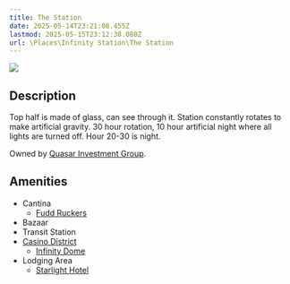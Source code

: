 ```yaml
---
title: The Station
date: 2025-05-14T23:21:08.455Z
lastmod: 2025-05-15T23:12:38.080Z
url: \Places\Infinity Station\The Station
---
```

<img src="/ob/Images/Infinity%20Station%20Diagram.png">

## Description

Top half is made of glass, can see through it. Station constantly rotates to make artificial gravity. 30 hour rotation, 10 hour artificial night where all lights are turned off. Hour 20-30 is night.

Owned by [Quasar Investment Group](/Factions%20and%20Groups/Quasar%20Investment%20Group).

## Amenities

* Cantina
  * [Fudd Ruckers](../Fudd%20Ruckers)
* Bazaar
* Transit Station
* [Casino District](../Casino%20District)
  * [Infinity Dome](../Infinity%20Dome)
* Lodging Area
  * [Starlight Hotel](../Starlight%20Hotel)
